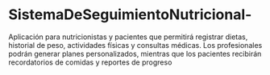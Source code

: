 # SistemaDeSeguimientoNutricional-
Aplicación para nutricionistas y pacientes que permitirá registrar dietas, historial de peso, actividades físicas y consultas médicas. Los profesionales podrán generar planes personalizados, mientras que los pacientes recibirán recordatorios de comidas y reportes de progreso
